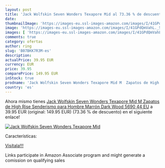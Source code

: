 ```yaml
---
layout: post
title: 'Jack Wolfskin Seven Wonders Texapore Mid al 73.36 % de descuento'
date: 
thumbnailImage: 'https://images-eu.ssl-images-amazon.com/images/I/41GPdQmVahL._SL200_.jpg'
image: 'https://images-eu.ssl-images-amazon.com/images/I/41GPdQmVahL._SL200_.jpg'
images: [ 'https://images-eu.ssl-images-amazon.com/images/I/41GPdQmVahL._SL200_.jpg' ]
comments: true
category: ofertas
author: ring
slug: 'B07BKK7R3M-es'
description:
actualPrice: 39.95 EUR
currency: EUR
price: 39.95
comparePrice: 149.95 EUR
inStock: true
prodname: 'Jack Wolfskin Seven Wonders Texapore Mid M  Zapatos de High Rise Senderismo para Hombre  Marrón  Dark Wood 5690   44 EU'
country: 'es'
---
```


Ahora mismo tienes [Jack Wolfskin Seven Wonders Texapore Mid M  Zapatos de High Rise Senderismo para Hombre  Marrón  Dark Wood 5690   44 EU](https://www.amazon.es/dp/B07BKK7R3M/?tag=tolees-21) a 39.95 EUR (original: 149.95 EUR) (73.36 %  de descuento) en el siguiente enlace!

[![Jack Wolfskin Seven Wonders Texapore Mid](https://images-eu.ssl-images-amazon.com/images/I/41GPdQmVahL._SL200_.jpg)](https://www.amazon.es/dp/B07BKK7R3M/?tag=tolees-21)

Características:


[Visítala!!!](https://www.amazon.es/dp/B07BKK7R3M/?tag=tolees-21)

Links participate in Amazon Associate program and might generate a comission on qualifying sales
